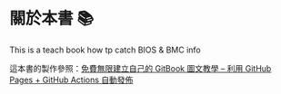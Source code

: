 # 關於本書 📚

This is a teach book how tp catch BIOS & BMC info

這本書的製作參照：[免費無限建立自己的 GitBook 圖文教學 – 利用 GitHub Pages + GitHub Actions 自動發佈](https://www.onejar99.com/gitbook-building-and-publishing-free-unlimitedly/#Prerequisites)

